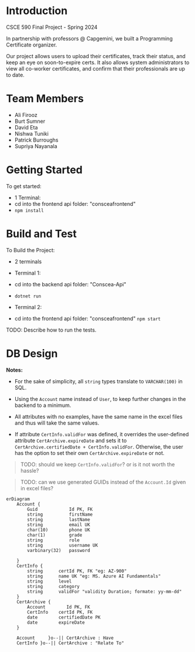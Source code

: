 # Introduction 
CSCE 590 Final Project - Spring 2024

In partnership with professors @ Capgemini, we built a Programming Certificate organizer.

Our project allows users to upload their certificates, track their status, and keep an eye on soon-to-expire certs.
It also allows system administrators to view all co-worker certificates, and confirm that their professionals are up to date.

# Team Members
- Ali Firooz
- Burt Sumner
- David Eta
- Nishwa Tuniki
- Patrick Burroughs
- Supriya Nayanala

# Getting Started
To get started:
- 1 Terminal:
 - cd into the frontend api folder: "consceafrontend"
 - `npm install`

# Build and Test
To Build the Project:

- 2 terminals
 - Terminal 1:
 - cd into the backend api folder: "Conscea-Api"
 - `dotnet run`

 - Terminal 2:
 - cd into the frontend api folder: "consceafrontend"
`npm start`

TODO: Describe how to run the tests. 


# DB Design

**Notes:**
- For the sake of simplicity, all `string` types translate to `VARCHAR(100)` in SQL.

- Using the `Account` name instead of `User`, to keep further changes in the backend to a minimum.

- All attributes with no examples, have the same name in the excel files and thus will take the same values.
 
- If attribute `CertInfo.validFor` was defined, it overrides the user-defined attribute `CertArchive.expireDate` and sets it to `CertArchive.certifiedDate + CertInfo.validFor`. Otherwise, the user has the option to set their own `CertArchive.expireDate` or not. 


> TODO: should we keep `CertInfo.validFor`? or is it not worth the hassle?

> TODO: can we use generated GUIDs instead of the `Account.Id` given in excel files?


```mermaid
erDiagram
    Account {
        Guid            Id PK, FK
        string          firstName
        string          lastName
        string          email UK
        char(10)        phone UK
        char(1)         grade
        string          role
        string          username UK
        varbinary(32)   password

    }
    CertInfo {
        string      certId PK, FK "eg: AZ-900"
        string      name UK "eg: MS. Azure AI Fundamentals"
        string      level
        string      category
        string      validFor "validity Duration; formate: yy-mm-dd"
    }
    CertArchive {
        Account        Id PK, FK
        CertInfo    certId PK, FK
        date        certifiedDate PK
        date        expireDate
    }
    
    Account     }o--|| CertArchive : Have
    CertInfo }o--|| CertArchive : "Relate To"
```
